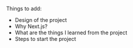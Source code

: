 Things to add:
- Design of the project
- Why Next.js?
- What are the things I learned from the project
- Steps to start the project